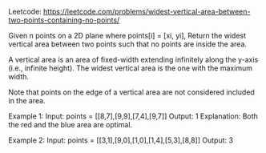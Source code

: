 Leetcode: https://leetcode.com/problems/widest-vertical-area-between-two-points-containing-no-points/

Given n points on a 2D plane where points[i] = [xi, yi], Return the widest vertical area between two points such that no points are inside the area.

A vertical area is an area of fixed-width extending infinitely along the y-axis (i.e., infinite height). The widest vertical area is the one with the maximum width.

Note that points on the edge of a vertical area are not considered included in the area.

Example 1:
Input: points = [[8,7],[9,9],[7,4],[9,7]]
Output: 1
Explanation: Both the red and the blue area are optimal.

Example 2:
Input: points = [[3,1],[9,0],[1,0],[1,4],[5,3],[8,8]]
Output: 3
